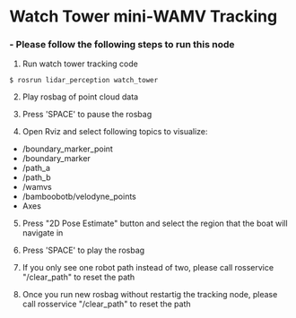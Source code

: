 # Watch Tower mini-WAMV Tracking

### - Please follow the following steps to run this node

1. Run watch tower tracking code

```
$ rosrun lidar_perception watch_tower
```
2. Play rosbag of point cloud data

3. Press 'SPACE' to pause the rosbag

4. Open Rviz and select following topics to visualize:
- /boundary_marker_point
- /boundary_marker
- /path_a
- /path_b
- /wamvs
- /bamboobotb/velodyne_points
- Axes

5. Press "2D Pose Estimate" button and select the region that the boat will navigate in

6. Press 'SPACE' to play the rosbag

7. If you only see one robot path instead of two, please call rosservice "/clear_path" to reset the path

8. Once you run new rosbag without restartig the tracking node, please call rosservice "/clear_path" to reset the path